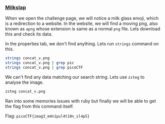 ### [Milkslap](https://play.picoctf.org/practice/challenge/139)

When we open the challenge page, we will notice a milk glass emoji, which is a redirection to a website. In the website, we will find a moving png, also known as `apng` whose extension is same as a normal `png` file. Lets download this and check its data.

In the properties tab, we don't find anything. Lets run `strings` command on this.

```sh
strings concat_v.png
strings concat_v.png | grep pic
strings concat_v.png | grep picoCTF
```

We can't find any data matching our search string. Lets use `zsteg` to analyse the image.

```sh
zsteg concat_v.png
```

Ran into some memories issues with ruby but finally we will be able to get the flag from this command itself.

Flag: `picoCTF{imag3_m4n1pul4t10n_sl4p5}`
